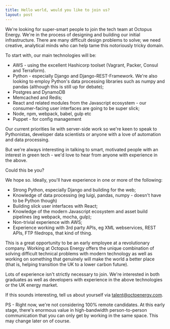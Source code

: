 ```yaml
---
title: Hello world, would you like to join us?
layout: post
---
```


We're looking for super-smart people to join the tech team at Octopus Energy. We're in the process of designing and building our initial infrastructure. There are many difficult design problems to solve; we need creative, analytical minds who can help tame this notoriously tricky domain.  

To start with, our main technologies will be:

- AWS - using the excellent Hashicorp toolset (Vagrant, Packer, Consul and Terraform).
- Python - especially Django and Django-REST-Framework. We're also looking to employ Python's data processing libraries such as numpy and pandas (although this is still up for debate);
- Postgres and DynamoDB
- Memcached and Redis;
- React and related modules from the Javascript ecosystem - our consumer-facing user interfaces are going to be super slick;
- Node, npm, webpack, babel, gulp etc
- Puppet - for config management

Our current priorities lie with server-side work so we're keen to
speak to Pythonistas, developer data scientists or anyone with a love of automation and data processing.

But we're always interesting in talking to smart, motivated people with an
interest in green tech - we'd love to hear from anyone with experience in the
above. 

Could this be you?

We hope so. Ideally, you'll have experience in one or more of the following:

- Strong Python, especially Django and building for the web;
- Knowledge of data processing (eg luigi, pandas, numpy - doesn't have
  to be Python though)
- Building slick user interfaces with React; 
- Knowledge of the modern Javascript ecosystem and asset build pipelines (eg
  webpack, mocha, gulp);
- Non-trivial experience with AWS;
- Experience working with 3rd party APIs, eg XML webservices, REST APIs, FTP
  filedrops, that kind of thing.

This is a great opportunity to be an early employee at a revolutionary company. Working at Octopus Energy offers the unique combination of solving difficult technical problems with modern technology as well as working on something that genuinely will make the world a better place (that is, helping transition the UK to a lower carbon future).

Lots of experience isn't strictly necessary to join. We're interested in both graduates as well as developers with experience in the above technologies or the UK energy market. 

If this sounds interesting, tell us about yourself via [talent@octoenergy.com](mailto:talent@octoenergy.com).

PS - Right now, we're not considering 100% remote candidates. At this early
stage, there's enormous value in high-bandwidth person-to-person communication
that you can only get by working in the same space. This may change later on of
course.


